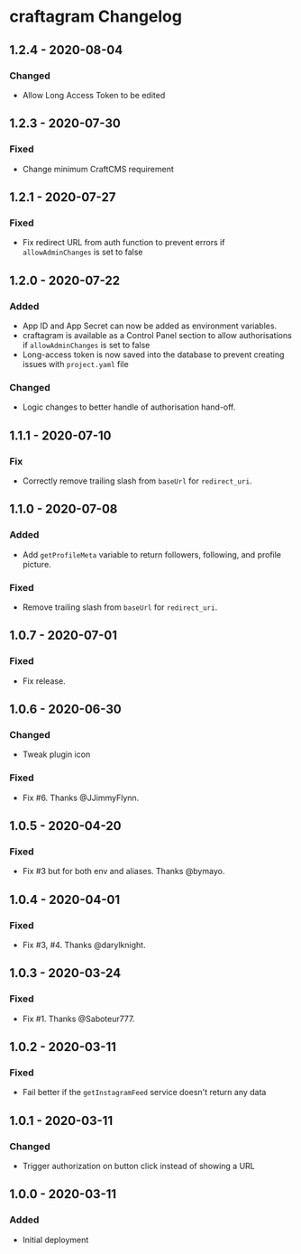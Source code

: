 # craftagram Changelog

## 1.2.4 - 2020-08-04
### Changed
- Allow Long Access Token to be edited

## 1.2.3 - 2020-07-30
### Fixed
- Change minimum CraftCMS requirement

## 1.2.1 - 2020-07-27
### Fixed
- Fix redirect URL from auth function to prevent errors if `allowAdminChanges` is set to false

## 1.2.0 - 2020-07-22
### Added
- App ID and App Secret can now be added as environment variables.
- craftagram is available as a Control Panel section to allow authorisations if `allowAdminChanges` is set to false
- Long-access token is now saved into the database to prevent creating issues with `project.yaml` file

### Changed
- Logic changes to better handle of authorisation hand-off.

## 1.1.1 - 2020-07-10
### Fix
- Correctly remove trailing slash from `baseUrl` for `redirect_uri`.

## 1.1.0 - 2020-07-08
### Added
- Add `getProfileMeta` variable to return followers, following, and profile picture.

### Fixed
- Remove trailing slash from `baseUrl` for `redirect_uri`.

## 1.0.7 - 2020-07-01
### Fixed
- Fix release.

## 1.0.6 - 2020-06-30
### Changed
- Tweak plugin icon

### Fixed
- Fix #6. Thanks @JJimmyFlynn.

## 1.0.5 - 2020-04-20
### Fixed
- Fix #3 but for both env and aliases. Thanks @bymayo.

## 1.0.4 - 2020-04-01
### Fixed
- Fix #3, #4. Thanks @darylknight.

## 1.0.3 - 2020-03-24
### Fixed
- Fix #1. Thanks @Saboteur777.

## 1.0.2 - 2020-03-11
### Fixed
- Fail better if the `getInstagramFeed` service doesn't return any data

## 1.0.1 - 2020-03-11
### Changed
- Trigger authorization on button click instead of showing a URL

## 1.0.0 - 2020-03-11
### Added
- Initial deployment
